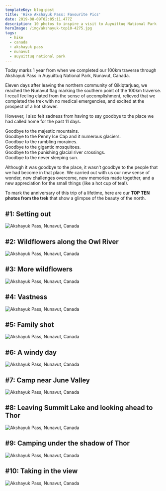 ```yaml
---
templateKey: blog-post
title: 'Hike Akshayuk Pass: Favourite Pics'
date: 2019-08-09T02:05:11.477Z
description: 10 photos to inspire a visit to Auyuittuq National Park
heroImage: /img/akshayuk-top10-4275.jpg
tags:
  - hike
  - canada
  - akshayuk pass
  - nunavut
  - auyuittuq national park
---
```

Today marks 1 year from when we completed our 100km traverse through Akshayuk Pass in Auyuittuq National Park, Nunavut, Canada. 

Eleven days after leaving the northern community of Qikiqtarjuaq, we reached the Nunavut flag marking the southern point of the 100km traverse. I recall feeling elated from the sense of accomplishment, relieved that we completed the trek with no medical emergencies, and excited at the prospect of a hot shower. 

However, I also felt sadness from having to say goodbye to the place we had called home for the past 11 days. 

Goodbye to the majestic mountains.\
Goodbye to the Penny Ice Cap and it numerous glaciers.\
Goodbye to the rumbling moraines.\
Goodbye to the gigantic mosquitoes.\
Goodbye to the punishing glacial river crossings. \
Goodbye to the never sleeping sun.

Although it was goodbye to the place, it wasn’t goodbye to the people that we had become in that place. We carried out with us our new sense of wonder, new challenges overcome, new memories made together, and a new appreciation for the small things (like a hot cup of tea!). 

To mark the anniversary of this trip of a lifetime, here are our **TOP TEN photos from the trek** that show a glimpse of the beauty of the north. 

## \#1: Setting out

![Akshayuk Pass, Nunavut, Canada](/img/akshayuk-top10-4137.jpg "Akshayuk Pass, Nunavut, Canada")

## \#2: Wildflowers along the Owl River

![Akshayuk Pass, Nunavut, Canada](/img/akshayuk-top10-2193.jpg "Akshayuk Pass, Nunavut, Canada")

## \#3: More wildflowers 

![Akshayuk Pass, Nunavut, Canada](/img/akshayuk-top10-1871.jpg "Akshayuk Pass, Nunavut, Canada")

## \#4: Vastness

![Akshayuk Pass, Nunavut, Canada](/img/akshayuk-top10-1857.jpg "Akshayuk Pass, Nunavut, Canada")

## \#5: Family shot

![Akshayuk Pass, Nunavut, Canada](/img/akshayuk-top10-1893.jpg "Akshayuk Pass, Nunavut, Canada")

## \#6: A windy day

![Akshayuk Pass, Nunavut, Canada](/img/akshayuk-top10-1951.jpg "Akshayuk Pass, Nunavut, Canada")

## \#7: Camp near June Valley

![Akshayuk Pass, Nunavut, Canada](/img/akshayuk-top10-4238.jpg "Akshayuk Pass, Nunavut, Canada")

## \#8: Leaving Summit Lake and looking ahead to Thor

![Akshayuk Pass, Nunavut, Canada](/img/akshayuk-top10-4275.jpg "Akshayuk Pass, Nunavut, Canada")

## \#9: Camping under the shadow of Thor

![Akshayuk Pass, Nunavut, Canada](/img/akshayuk-top10-4344.jpg "Akshayuk Pass, Nunavut, Canada")

## \#10: Taking in the view

![Akshayuk Pass, Nunavut, Canada](/img/akshayuk-top10-2138.jpg "Akshayuk Pass, Nunavut, Canada")
